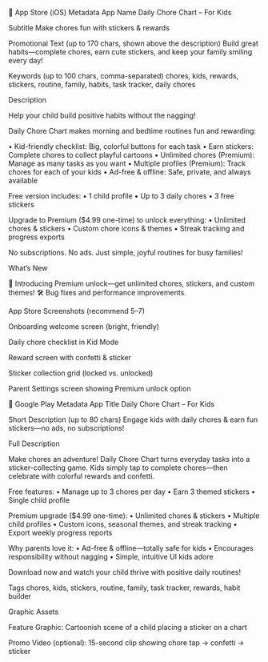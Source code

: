 🍏 App Store (iOS) Metadata
App Name
Daily Chore Chart – For Kids

Subtitle
Make chores fun with stickers & rewards

Promotional Text (up to 170 chars, shown above the description)
Build great habits—complete chores, earn cute stickers, and keep your family smiling every day!

Keywords (up to 100 chars, comma-separated)
chores, kids, rewards, stickers, routine, family, habits, task tracker, daily chores

Description

Help your child build positive habits without the nagging!

Daily Chore Chart makes morning and bedtime routines fun and rewarding:

• Kid-friendly checklist: Big, colorful buttons for each task
• Earn stickers: Complete chores to collect playful cartoons
• Unlimited chores (Premium): Manage as many tasks as you want
• Multiple profiles (Premium): Track chores for each of your kids
• Ad-free & offline: Safe, private, and always available

Free version includes:
• 1 child profile
• Up to 3 daily chores
• 3 free stickers

Upgrade to Premium ($4.99 one-time) to unlock everything:
• Unlimited chores & stickers
• Custom chore icons & themes
• Streak tracking and progress exports

No subscriptions. No ads. Just simple, joyful routines for busy families!

What’s New

🎉 Introducing Premium unlock—get unlimited chores, stickers, and custom themes!
🛠️ Bug fixes and performance improvements.

App Store Screenshots (recommend 5–7)

Onboarding welcome screen (bright, friendly)

Daily chore checklist in Kid Mode

Reward screen with confetti & sticker

Sticker collection grid (locked vs. unlocked)

Parent Settings screen showing Premium unlock option

🤖 Google Play Metadata
App Title
Daily Chore Chart – For Kids

Short Description (up to 80 chars)
Engage kids with daily chores & earn fun stickers—no ads, no subscriptions!

Full Description

Make chores an adventure! Daily Chore Chart turns everyday tasks into a sticker-collecting game. Kids simply tap to complete chores—then celebrate with colorful rewards and confetti.

Free features:
• Manage up to 3 chores per day
• Earn 3 themed stickers
• Single child profile

Premium upgrade ($4.99 one-time):
• Unlimited chores & stickers
• Multiple child profiles
• Custom icons, seasonal themes, and streak tracking
• Export weekly progress reports

Why parents love it:
• Ad-free & offline—totally safe for kids
• Encourages responsibility without nagging
• Simple, intuitive UI kids adore

Download now and watch your child thrive with positive daily routines!

Tags
chores, kids, stickers, routine, family, task tracker, rewards, habit builder

Graphic Assets

Feature Graphic: Cartoonish scene of a child placing a sticker on a chart

Promo Video (optional): 15-second clip showing chore tap → confetti → sticker